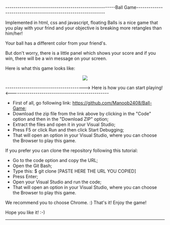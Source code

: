 ------------------------------------------------------Ball Game--------------------------------------------------------------
 
Implemented in html, css and javascript, floating Balls is a nice game that you play with your frind and your objective is breaking more retangles than him/her!

Your ball has a different color from your friend's.

But don't worry, there is a little panel which shows your score and if you win, there will be a win message on your screen. 



Here is what this game looks like:
  <div align="center">
   <img src="https://user-images.githubusercontent.com/69463877/138555277-f3ddf800-6f9a-4304-8eb7-be5b035f6ecf.png">
  </div>
  
  
--------------------------------------->  Here is how you can start playing! <------------------------------------------------

  - First of all, go following link: https://github.com/Manoob2408/Ball-Game;
  - Download the zip file from the link above by clicking in the "Code" option and then in the "Download ZIP" option;
  - Extract the files and open it in your Visual Studio;
  - Press F5 or click Run and then click Start Debugging;
  - That will open an option in your Visual Studio, where you can choose the Browser to play this game.

  If you prefer you can clone the repository following this tutorial:
  - Go to the code option and copy the URL;
  - Open the Git Bash;
  - Type this: $ git clone [PASTE HERE THE URL YOU COPIED]
  - Press Enter;
  - Open your Visual Studio and run the code;
  - That will open an option in your Visual Studio, where you can choose the Browser to play this game.

  We recommend you to choose Chrome. :)
    That's it! Enjoy the game!
 
Hope you like it! :-)

-----------------------------------------------------------------------------------------------------------------------------------------------------------------

 
